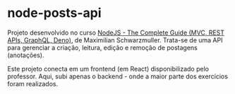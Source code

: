 # node-posts-api

Projeto desenvolvido no curso [NodeJS - The Complete Guide (MVC, REST APIs, GraphQL, Deno)](https://www.udemy.com/course/nodejs-the-complete-guide/), de Maximilian Schwarzmuller. Trata-se de uma API para gerenciar a criação, leitura, edição e remoção de postagens (anotações).

Este projeto conecta em um frontend (em React) disponibilizado pelo professor. Aqui, subi apenas o backend - onde a maior parte 
dos exercícios foram realizados.
